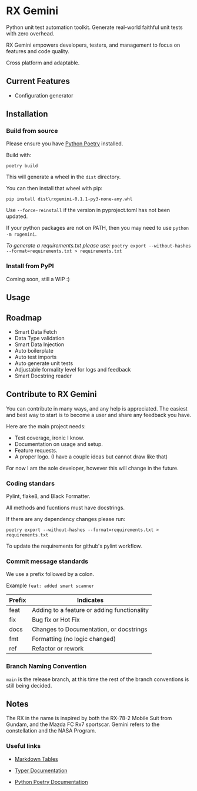 # RX Gemini

Python unit test automation toolkit. Generate real-world faithful unit tests with zero overhead.

RX Gemini empowers developers, testers, and management to focus on features and code quality.

Cross platform and adaptable.

## Current Features

- Configuration generator

## Installation

### Build from source

Please ensure you have [Python Poetry](https://python-poetry.org/) installed.

Build with:

`poetry build`

This will generate a wheel in the `dist` directory.

You can then install that wheel with pip:

`pip install dist\rxgemini-0.1.1-py3-none-any.whl`

Use `--force-reinstall` if the version in pyproject.toml has not been updated.

If your python packages are not on PATH, then you may need to use `python -m rxgemini`.

*To generate a requirements.txt please use:* `poetry export --without-hashes --format=requirements.txt > requirements.txt`

### Install from PyPI

Coming soon, still a WIP :)

## Usage

## Roadmap

- Smart Data Fetch
- Data Type validation
- Smart Data Injection
- Auto boilerplate
- Auto test imports
- Auto generate unit tests
- Adjustable formality level for logs and feedback
- Smart Docstring reader

## Contribute to RX Gemini

You can contribute in many ways, and any help is appreciated. The easiest and best way to start is to become a user and share any feedback you have.

Here are the main project needs:

- Test coverage, ironic I know.
- Documentation on usage and setup.
- Feature requests.
- A proper logo. (I have a couple ideas but cannot draw like that)

For now I am the sole developer, however this will change in the future.

### Coding standars

Pylint, flake8, and Black Formatter.

All methods and fucntions must have docstrings.

If there are any dependency changes please run:

`poetry export --without-hashes --format=requirements.txt > requirements.txt`

To update the requirements for github's pylint workflow.

### Commit message standards

We use a prefix followed by a colon.

Example `feat: added smart scanner`

| Prefix | Indicates                                   |
|--------|---------------------------------------------|
| feat   | Adding to a feature or adding functionality |
| fix    | Bug fix or Hot Fix                          |
| docs   | Changes to Documentation, or docstrings     |
| fmt    | Formatting (no logic changed)               |
| ref    | Refactor or rework                          |

### Branch Naming Convention

`main` is the release branch, at this time the rest of the branch conventions is still being decided.

## Notes

The RX in the name is inspired by both the RX-78-2 Mobile Suit from Gundam, and the Mazda FC Rx7 sportscar.
Gemini refers to the constellation and the NASA Program.

### Useful links

- [Markdown Tables](https://www.tablesgenerator.com/markdown_tables#)

- [Typer Documentation](https://typer.tiangolo.com/)

- [Python Poetry Documentation](https://python-poetry.org/docs/)
